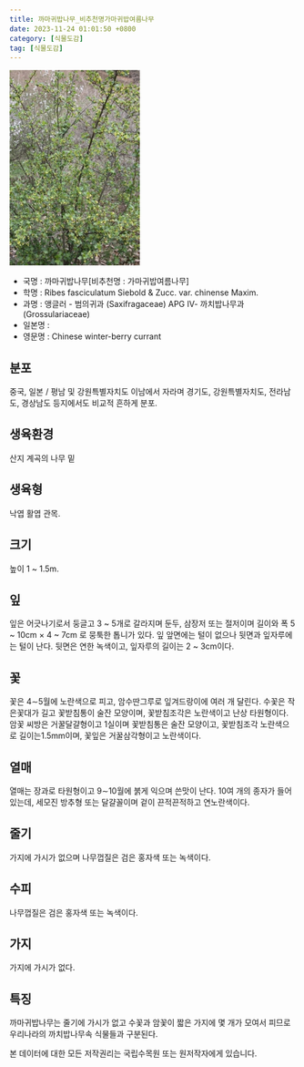 ```yaml
---
title: 까마귀밥나무_비추천명가마귀밥여름나무
date: 2023-11-24 01:01:50 +0800
category: [식물도감]
tag: [식물도감]
---
```




![까마귀밥나무[비추천명 : 가마귀밥여름나무]](/assets/img/fileUpload/plants/basic/Saxifragaceae/Ribes/23000/23000_1_th2.JPG)
- 국명 : 까마귀밥나무[비추천명 : 가마귀밥여름나무]
- 학명 : Ribes fasciculatum Siebold & Zucc. var. chinense Maxim.
- 과명 : 앵글러 - 범의귀과 (Saxifragaceae) APG Ⅳ- 까치밥나무과 (Grossulariaceae)
- 일본명 : 
- 영문명 : Chinese winter-berry currant


## 분포
중국, 일본 / 평남 및 강원특별자치도 이남에서 자라며 경기도, 강원특별자치도, 전라남도, 경상남도 등지에서도 비교적 흔하게 분포.
## 생육환경
산지 계곡의 나무 밑
## 생육형
낙엽 활엽 관목.
## 크기
높이 1 ~ 1.5m.
## 잎
잎은 어긋나기로서 둥글고 3 ~ 5개로 갈라지며 둔두, 삼장저 또는 절저이며 길이와 폭 5 ~ 10cm × 4 ~ 7cm 로 뭉툭한 톱니가 있다. 잎 앞면에는 털이 없으나 뒷면과 잎자루에는 털이 난다. 뒷면은 연한 녹색이고, 잎자루의 길이는 2 ~ 3cm이다.
## 꽃
꽃은 4∼5월에 노란색으로 피고, 암수딴그루로 잎겨드랑이에 여러 개 달린다. 수꽃은 작은꽃대가 길고 꽃받침통이 술잔 모양이며, 꽃받침조각은 노란색이고 난상 타원형이다. 암꽃 씨방은 거꿀달걀형이고 1실이며 꽃받침통은 술잔 모양이고, 꽃받침조각 노란색으로 길이는1.5mm이며, 꽃잎은 거꿀삼각형이고 노란색이다.
## 열매
열매는 장과로 타원형이고 9∼10월에 붉게 익으며 쓴맛이 난다. 10여 개의 종자가 들어 있는데, 세모진 방추형 또는 달걀꼴이며 겉이 끈적끈적하고 연노란색이다. 
## 줄기
가지에 가시가 없으며 나무껍질은 검은 홍자색 또는 녹색이다. 
## 수피
나무껍질은 검은 홍자색 또는 녹색이다. 
## 가지
가지에 가시가 없다.
## 특징
까마귀밥나무는 줄기에 가시가 없고 수꽃과 암꽃이 짧은 가지에 몇 개가 모여서 피므로 우리나라의 까치밥나무속 식물들과 구분된다. 






본 데이터에 대한 모든 저작권리는 국립수목원 또는 원저작자에게 있습니다.
